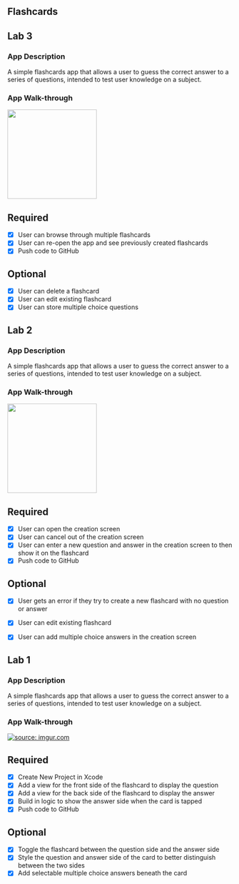 ## Flashcards

## Lab 3

### App Description
A simple flashcards app that allows a user to guess the correct answer to a series of questions, intended to test user knowledge on a subject.

### App Walk-through

<img src=https://i.imgur.com/fOYUufO.gif width=200><br>

## Required
- [x] User can browse through multiple flashcards
- [x] User can re-open the app and see previously created flashcards
- [x] Push code to GitHub
## Optional
- [x] User can delete a flashcard
- [x] User can edit existing flashcard
- [x] User can store multiple choice questions

## Lab 2

### App Description
A simple flashcards app that allows a user to guess the correct answer to a series of questions, intended to test user knowledge on a subject.

### App Walk-through

<img src=https://i.imgur.com/n2h4y2n.gif width=200><br>

## Required
- [x] User can open the creation screen
- [x] User can cancel out of the creation screen
- [x] User can enter a new question and answer in the creation screen to then show it on the flashcard
- [x] Push code to GitHub
## Optional
- [x] User gets an error if they try to create a new flashcard with no question or answer
- [x] User can edit existing flashcard
- [x] User can add multiple choice answers in the creation screen


## Lab 1

### App Description
A simple flashcards app that allows a user to guess the correct answer to a series of questions, intended to test user knowledge on a subject.

### App Walk-through
<a href="https://imgur.com/A8twkqd"><img src="https://i.imgur.com/A8twkqd.gif" title="source: imgur.com" /></a>
## Required
- [x] Create New Project in Xcode
- [x] Add a view for the front side of the flashcard to display the question
- [x] Add a view for the back side of the flashcard to display the answer
- [x] Build in logic to show the answer side when the card is tapped
- [x] Push code to GitHub
## Optional
- [x] Toggle the flashcard between the question side and the answer side
- [x] Style the question and answer side of the card to better distinguish between the two sides
- [x] Add selectable multiple choice answers beneath the card
